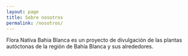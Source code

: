 ```yaml
---
layout: page
title: Sobre nosotros
permalink: /nosotros/
---
```


Flora Nativa Bahia Blanca es un proyecto de divulgación de las plantas autóctonas de la región de Bahía Blanca y sus alrededores.
